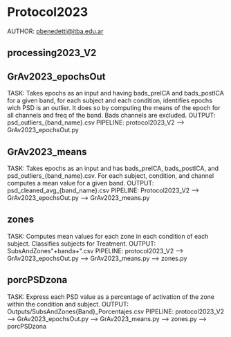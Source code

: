 # Protocol2023
AUTHOR: pbenedetti@itba.edu.ar
## processing2023_V2

## GrAv2023_epochsOut
TASK: Takes epochs as an input and having bads_preICA and bads_postICA for a given band, for each subject and each condition, identifies epochs wich PSD is an outlier. It does so by computing the means of the epoch for all channels and freq of the band. Bads channels are excluded.
OUTPUT: psd_outliers_{band_name}.csv
PIPELINE: protocol2023_V2 --> GrAv2023_epochsOut.py

## GrAv2023_means
TASK: Takes epochs as an input and has bads_preICA, bads_postICA, and psd_outliers_{band_name}.csv. For each subject, condition, and channel computes a mean value for a given band.
OUTPUT: psd_cleaned_avg_{band_name}.csv
PIPELINE: Protocol2023_V2 --> GrAv2023_epochsOut.py --> GrAv2023_means.py

## zones
TASK: Computes mean values for each zone in each condition of each subject. Classifies subjects for Treatment.
OUTPUT: SubsAndZones"+banda+".csv
PIPELINE: protocol2023_V2 --> GrAv2023_epochsOut.py --> GrAv2023_means.py --> zones.py

## porcPSDzona
TASK: Express each PSD value as a percentage of activation of the zone within the condition and subject. 
OUTPUT: Outputs/SubsAndZones{Band}_Porcentajes.csv
PIPELINE: protocol2023_V2 --> GrAv2023_epochsOut.py --> GrAv2023_means.py --> zones.py --> porcPSDzona
